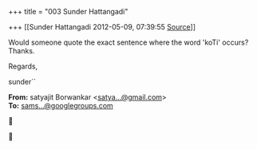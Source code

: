 +++
title = "003 Sunder Hattangadi"

+++
[[Sunder Hattangadi	2012-05-09, 07:39:55 [Source](https://groups.google.com/g/samskrita/c/64r4lMy26hA)]]



Would someone quote the exact sentence where the word 'koTi' occurs?
Thanks.





Regards,



sunder``

  

**From:** satyajit Borwankar \<[satya...@gmail.com]()\>  
**To:** [sams...@googlegroups.com]()  






